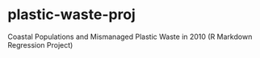 # plastic-waste-proj
Coastal Populations and Mismanaged Plastic Waste in 2010 (R Markdown Regression Project)
